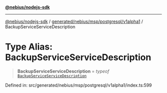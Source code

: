 [**@nebius/nodejs-sdk**](../../../../../../README.md)

---

[@nebius/nodejs-sdk](../../../../../../README.md) / [generated/nebius/msp/postgresql/v1alpha1](../README.md) / BackupServiceServiceDescription

# Type Alias: BackupServiceServiceDescription

> **BackupServiceServiceDescription** = _typeof_ [`BackupServiceServiceDescription`](../variables/BackupServiceServiceDescription.md)

Defined in: src/generated/nebius/msp/postgresql/v1alpha1/index.ts:599
